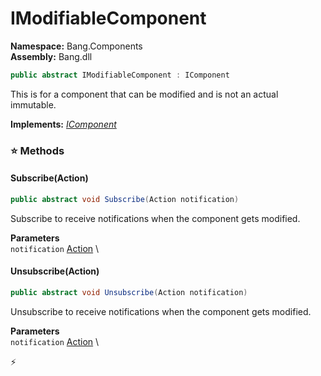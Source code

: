 # IModifiableComponent

**Namespace:** Bang.Components \
**Assembly:** Bang.dll

```csharp
public abstract IModifiableComponent : IComponent
```

This is for a component that can be modified and is not an actual immutable.

**Implements:** _[IComponent](/Bang/Components/IComponent.html)_

### ⭐ Methods
#### Subscribe(Action)
```csharp
public abstract void Subscribe(Action notification)
```

Subscribe to receive notifications when the component gets modified.

**Parameters** \
`notification` [Action](https://learn.microsoft.com/en-us/dotnet/api/System.Action?view=net-7.0) \

#### Unsubscribe(Action)
```csharp
public abstract void Unsubscribe(Action notification)
```

Unsubscribe to receive notifications when the component gets modified.

**Parameters** \
`notification` [Action](https://learn.microsoft.com/en-us/dotnet/api/System.Action?view=net-7.0) \



⚡
